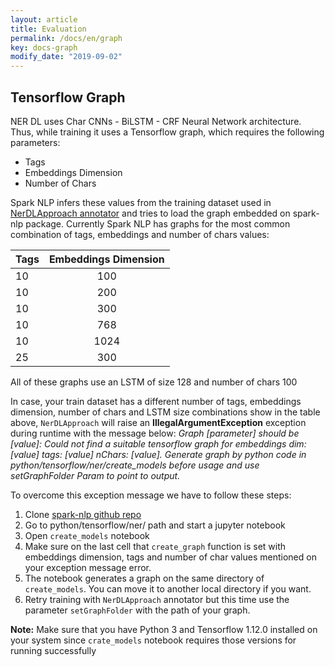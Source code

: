 ```yaml
---
layout: article
title: Evaluation
permalink: /docs/en/graph
key: docs-graph
modify_date: "2019-09-02"
---
```


## Tensorflow Graph

NER DL uses Char CNNs - BiLSTM - CRF Neural Network architecture. Thus, while training it uses a Tensorflow graph, which requires the following parameters:
- Tags
- Embeddings Dimension
- Number of Chars

Spark NLP infers these values from the training dataset used in [NerDLApproach annotator](annotators.md#ner-dl) and tries to load the graph embedded on spark-nlp package.
Currently Spark NLP has graphs for the most common combination of tags, embeddings and number of chars values:

| Tags | Embeddings Dimension |
| :--- | :------------------: | 
|  10  |       100            |
|  10  |       200            |
|  10  |       300            |
|  10  |       768            |
|  10  |       1024           |
|  25  |       300            |

All of these graphs use an LSTM of size 128 and number of chars 100

In case, your train dataset has a different number of tags, embeddings dimension, number of chars and LSTM size combinations show in the table above, `NerDLApproach` will raise an **IllegalArgumentException** exception during runtime with the message below:
*Graph [parameter] should be [value]: Could not find a suitable tensorflow graph for embeddings dim: [value] tags: [value] nChars: [value]. Generate graph by python code in python/tensorflow/ner/create_models before usage and use setGraphFolder Param to point to output.*

To overcome this exception message we have to follow these steps:
1. Clone [spark-nlp github repo](https://github.com/JohnSnowLabs/spark-nlp)
2. Go to python/tensorflow/ner/ path and start a jupyter notebook
3. Open `create_models`  notebook
3. Make sure on the last cell that `create_graph` function is set with embeddings dimension, tags and number of char values mentioned on your exception message error.
4. The notebook generates a graph on the same directory of `create_models`. You can move it to another local directory if you want.
5. Retry training with `NerDLApproach` annotator but this time use the parameter `setGraphFolder` with the path of your graph.

**Note:**  Make sure that you have Python 3 and Tensorflow 1.12.0 installed on your system since `crate_models` notebook requires those versions for running successfully
